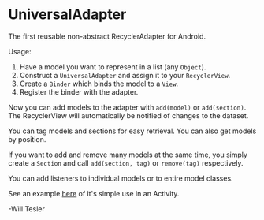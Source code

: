# UniversalAdapter
The first reusable non-abstract RecyclerAdapter for Android.

Usage:

1. Have a model you want to represent in a list (any `Object`).
2. Construct a `UniversalAdapter` and assign it to your `RecyclerView`.
2. Create a `Binder` which binds the model to a `View`.
3. Register the binder with the adapter.

Now you can add models to the adapter with `add(model)` or `add(section)`. 
The RecyclerView will automatically be notified of changes to the dataset.
  
You can tag models and sections for easy retrieval. You can also get models by position.

If you want to add and remove many models at the same time, you simply create a 
`Section` and call `add(section, tag)` or `remove(tag)` respectively.
  
You can add listeners to individual models or to entire model classes.

See an example [here](app/src/main/java/will/tesler/asymmetricadapter/AsymmetricAdapterActivity.java) of it's simple use in an Activity.

-Will Tesler
